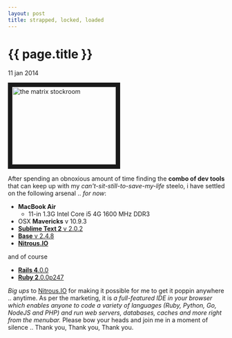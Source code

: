 ```yaml
---
layout: post
title: strapped, locked, loaded
---
```


{{ page.title }}
================

<p class="meta">11 jan 2014</p>

<a href="http://www.youtube.com/watch?feature=player_embedded&v=Y70vcs3oV14
" target="_blank"><img src="http://img.youtube.com/vi/Y70vcs3oV14/0.jpg" 
alt="the matrix stockroom" width="240" height="180" border="10" /></a>

After spending an obnoxious amount of time finding the **combo of dev tools** that can keep up with my _can\'t-sit-still-to-save-my-life_ steelo, i have settled on the following arsenal .. _for now_:

* **MacBook Air**
  * 11-in 1.3G Intel Core i5 4G 1600 MHz DDR3 
* OSX **Mavericks** v 10.9.3
* [**Sublime Text 2** v 2.0.2](http://www.sublimetext.com/2)
* [**Base** v 2.4.8](http://menial.co.uk/base/)
* [**Nitrous.IO**](http://nitrous.io/)

and of course

* [**Rails 4**.0.0](http://railsinstaller.org/en)
* [**Ruby 2**.0.0p247](http://railsinstaller.org/en)

_Big ups_ to [Nitrous.IO](http://nitrous.io/) for making it possible for me to get it poppin anywhere .. anytime. As per the marketing, it is _a full-featured IDE in your browser which enables anyone to code a variety of languages (Ruby, Python, Go, NodeJS and PHP) and run web servers, databases, caches and more right from the menubar._ Please bow your heads and join me in a moment of silence .. Thank you, Thank you, Thank you.
